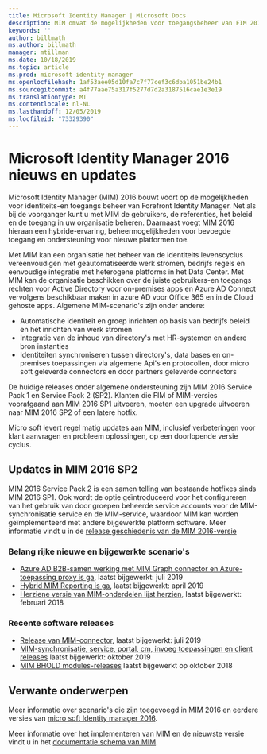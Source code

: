 ```yaml
---
title: Microsoft Identity Manager | Microsoft Docs
description: MIM omvat de mogelijkheden voor toegangsbeheer van FIM 2010 en zorgt ervoor dat u gebruikers, referenties, beleidsregels en toegang in uw organisatie kunt beheren.
keywords: ''
author: billmath
ms.author: billmath
manager: mtillman
ms.date: 10/18/2019
ms.topic: article
ms.prod: microsoft-identity-manager
ms.openlocfilehash: 1af53aee05d10fa7c7f77cef3c6dba1051be24b1
ms.sourcegitcommit: a4f77aae75a317f5277d7d2a3187516cae1e3e19
ms.translationtype: MT
ms.contentlocale: nl-NL
ms.lasthandoff: 12/05/2019
ms.locfileid: "73329390"
---
```

# <a name="microsoft-identity-manager-2016-news-and-updates"></a>Microsoft Identity Manager 2016 nieuws en updates

Microsoft Identity Manager (MIM) 2016 bouwt voort op de mogelijkheden voor identiteits-en toegangs beheer van Forefront Identity Manager. Net als bij de voorganger kunt u met MIM de gebruikers, de referenties, het beleid en de toegang in uw organisatie beheren.  Daarnaast voegt MIM 2016 hieraan een hybride-ervaring, beheermogelijkheden voor bevoegde toegang en ondersteuning voor nieuwe platformen toe.


Met MIM kan een organisatie het beheer van de identiteits levenscyclus vereenvoudigen met geautomatiseerde werk stromen, bedrijfs regels en eenvoudige integratie met heterogene platforms in het Data Center. Met MIM kan de organisatie beschikken over de juiste gebruikers-en toegangs rechten voor Active Directory voor on-premises apps en Azure AD Connect vervolgens beschikbaar maken in azure AD voor Office 365 en in de Cloud gehoste apps. Algemene MIM-scenario's zijn onder andere:
 - Automatische identiteit en groep inrichten op basis van bedrijfs beleid en het inrichten van werk stromen
 - Integratie van de inhoud van directory's met HR-systemen en andere bron instanties
 - Identiteiten synchroniseren tussen directory's, data bases en on-premises toepassingen via algemene Api's en protocollen, door micro soft geleverde connectors en door partners geleverde connectors

De huidige releases onder algemene ondersteuning zijn MIM 2016 Service Pack 1 en Service Pack 2 (SP2).  Klanten die FIM of MIM-versies voorafgaand aan MIM 2016 SP1 uitvoeren, moeten een upgrade uitvoeren naar MIM 2016 SP2 of een latere hotfix.

Micro soft levert regel matig updates aan MIM, inclusief verbeteringen voor klant aanvragen en probleem oplossingen, op een doorlopende versie cyclus.

## <a name="updates-in-mim-2016-sp2"></a>Updates in MIM 2016 SP2

MIM 2016 Service Pack 2 is een samen telling van bestaande hotfixes sinds MIM 2016 SP1. Ook wordt de optie geïntroduceerd voor het configureren van het gebruik van door groepen beheerde service accounts voor de MIM-synchronisatie service en de MIM-service, waardoor MIM kan worden geïmplementeerd met andere bijgewerkte platform software. Meer informatie vindt u in de [release geschiedenis van de MIM 2016-versie](./reference/version-history.md)

### <a name="major-new-and-updated-scenarios"></a>Belang rijke nieuwe en bijgewerkte scenario's

- [Azure AD B2B-samen werking met MIM Graph connector en Azure-toepassing proxy is ga](microsoft-identity-manager-2016-graph-b2b-scenario.md), laatst bijgewerkt: juli 2019
- [Hybrid MIM Reporting is ga](https://cloudblogs.microsoft.com/enterprisemobility/2018/02/23/hybrid-mim-reporting-now-available-in-azure-active-directory/), laatst bijgewerkt: april 2019
- [Herziene versie van MIM-onderdelen lijst herzien](microsoft-identity-manager-2016-deprecated-features.md), laatst bijgewerkt: februari 2018

### <a name="recent-software-releases"></a>Recente software releases

- [Release van MIM-connector](./reference/microsoft-identity-manager-2016-connector-version-history.md), laatst bijgewerkt: juli 2019
- [MIM-synchronisatie, service, portal, cm, invoeg toepassingen en client releases](./reference/version-history.md) laatst bijgewerkt: oktober 2019
- [MIM BHOLD modules-releases](./reference/version-bhold-history.md) laatst bijgewerkt op oktober 2018




## <a name="related-topics"></a>Verwante onderwerpen

Meer informatie over scenario's die zijn toegevoegd in MIM 2016 en eerdere versies van [micro soft Identity manager 2016](microsoft-identity-manager-2016.md).

Meer informatie over het implementeren van MIM en de nieuwste versie vindt u in het [documentatie schema van MIM](https://docs.microsoft.com/microsoft-identity-manager/).

